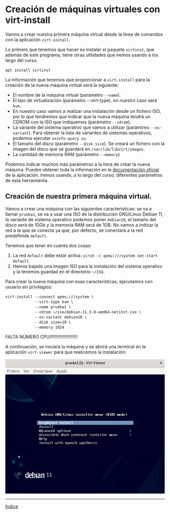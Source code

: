 # Creación de máquinas virtuales con virt-install

Vamos a crear nuestra primera máquina virtual desde la línea de comandos con la aplicación `virt-install`.

Lo primero que tenemos que hacer es instalar el paquete `virtinst`, que además de este programa, tiene otras utilidades que iremos usando a los largo del curso.

```
apt install virtinst
```

La información que tenemos que proporcionar a `virt-install` para la creación de la nueva máquina virtual será la siguiente:

* El nombre de la máquina virtual (parámetro `--name`).
* El tipo de virtualización (parámetro --virt-type). en nuestro caso será `kvm`.
* En nuestro caso vamos a realizar una instalación desde un fichero ISO, por lo que tendremos que indicar que la nueva máquina tendrá un CDROM con la ISO que indiquemos (parámetro `--cdrom`).
* La variante del sistema operativo que vamos a utilizar (parámtreo `--os-variant`). Para obtener la lista de variantes de sistemas operativos, podemos ejecutar `osinfo-query os`. 
* El tamaño del disco (parámetro `--disk size`). Se creará un fichero con la imagen del disco que se guardará en `/var/lib/libvirt/images`.
* La cantidad de memoria RAM (parámetro `--memory`)

Podemos indicar muchos más parámetros a la hora de crear la nueva máquina. Puedes obtener toda la información en la [documentación oficial](https://linux.die.net/man/1/virt-install) de la aplicación. Iremos usando, a lo largo del curso, diferentes parámetros de esta herramienta.

## Creación de nuestra primera máquina virtual.

Vamos a crear una máquina con las siguientes características: se va a llamar `prueba1`, se va a usar una ISO de la distribución GNU/Linux Debian 11, la variante de sistema operativo podemos poner `debian10`, el tamaño del disco será de 10Gb y la memoria RAM será de 1GB. No vamos a indicar la red a la que se conecta ya que, por defecto, se conectará a la red predefinida `default`.

Tenemos que tener en cuenta dos cosas:

1. La red `default` debe estar activa: `virsh -c qemu:///system net-start default`.
2. Hemos bajado una imagen ISO para la instalación del sistema operativo y la tenemos guardad en el directorio `~/ISO`.

Para crear la nueva máquina con esas características, ejecutamos con usuario sin privilegios:

```
virt-install --connect qemu:///system \
			 --virt-type kvm \
			 --name prueba1 \
			 --cdrom ~/iso/debian-11.3.0-amd64-netinst.iso \
			 --os-variant debian10 \
			 --disk size=10 \
			 --memory 1024
```			 

FALTA NÚMERO CPU!!!!!!!!!!!!!!!!!!!!!!
		
A continuación, se iniciará la máquina y se abrirá una terminal en la aplicación `virt-viewer` para que realicemos la instalación:

![virt-install](img/virt-install1.png)


---

[Índice](https://github.com/josedom24/curso_virtualizacion_linux)

